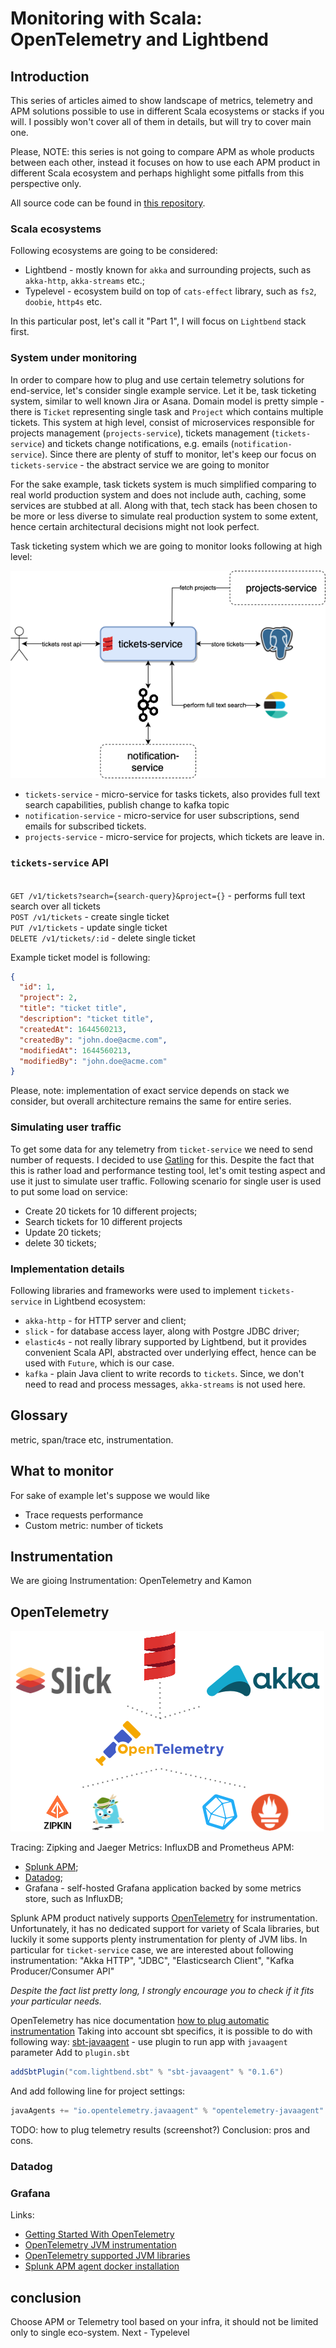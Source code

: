 # Monitoring with Scala: OpenTelemetry and Lightbend

## Introduction
This series of articles aimed to show landscape of metrics, telemetry and APM solutions possible to use in different
Scala ecosystems or stacks if you will. I possibly won't cover all of them in details, but will try to cover main one.

Please, NOTE: this series is not going to compare APM as whole products between each other, instead it focuses on
how to use each APM product in different Scala ecosystem and perhaps highlight some pitfalls from this perspective only.

All source code can be found in [this repository](https://github.com/IvannKurchenko/blog-telemetry).

### Scala ecosystems
Following ecosystems are going to be considered:
- Lightbend - mostly known for `akka` and surrounding projects, such as `akka-http`, `akka-streams` etc.;
- Typelevel - ecosystem build on top of `cats-effect` library, such as `fs2`, `doobie`, `http4s` etc.

In this particular post, let's call it "Part 1", I will focus on `Lightbend` stack first.

### System under monitoring
In order to compare how to plug and use certain telemetry solutions for end-service, let's consider single example service.
Let it be, task ticketing system, similar to well known Jira or Asana. Domain model is pretty simple - there is `Ticket`
representing single task and `Project` which contains multiple tickets.
This system at high level, consist of microservices responsible for projects management (`projects-service`),
tickets management (`tickets-service`) and tickets change notifications, e.g. emails (`notification-service`).
Since there are plenty of stuff to monitor, let's keep our focus on `tickets-service` - the abstract service we are going
to monitor

For the sake example, task tickets system is much simplified comparing to real world production system and
does not include auth, caching, some services are stubbed at all.
Along with that, tech stack has been chosen to be more or less diverse to simulate real production system to some extent,
hence certain architectural decisions might not look perfect.

Task ticketing system which we are going to monitor looks following at high level:

![](images/system-architecture.drawio.png)

- `tickets-service` - micro-service for tasks tickets, also provides full text search capabilities, publish change to kafka topic
- `notification-service` - micro-service for user subscriptions, send emails for subscribed tickets.
- `projects-service` - micro-service for projects, which tickets are leave in.

### `tickets-service` API
<br>`GET /v1/tickets?search={search-query}&project={}` - performs full text search over all tickets
<br>`POST /v1/tickets` - create single ticket
<br>`PUT /v1/tickets` - update single ticket
<br>`DELETE /v1/tickets/:id` - delete single ticket

Example ticket model is following:
```json
{
  "id": 1,
  "project": 2, 
  "title": "ticket title",
  "description": "ticket title",
  "createdAt": 1644560213,
  "createdBy": "john.doe@acme.com",
  "modifiedAt": 1644560213,
  "modifiedBy": "john.doe@acme.com"
}
```

Please, note: implementation of exact service depends on stack we consider, but overall architecture remains the same
for entire series.

### Simulating user traffic
To get some data for any telemetry from `ticket-service` we need to send number of requests.
I decided to use [Gatling](https://gatling.io) for this. Despite the fact that this is rather load and performance
testing tool, let's omit testing aspect and use it just to simulate user traffic.
Following scenario for single user is used to put some load on service:
- Create 20 tickets for 10 different projects;
- Search tickets for 10 different projects
- Update 20 tickets;
- delete 30 tickets;

### Implementation details
Following libraries and frameworks were used to implement `tickets-service` in Lightbend ecosystem:
- `akka-http` - for HTTP server and client;
- `slick` - for database access layer, along with Postgre JDBC driver;
- `elastic4s` - not really library supported by Lightbend, but it provides convenient Scala API, abstracted over
underlying effect, hence can be used with `Future`, which is our case.
- `kafka` - plain Java client to write records to `tickets`. Since, we don't need to read and process messages,
`akka-streams` is not used here.

## Glossary 
metric, span/trace etc, instrumentation.

## What to monitor
For sake of example let's suppose we would like 

- Trace requests performance
- Custom metric: number of tickets

## Instrumentation
We are gioing Instrumentation: OpenTelemetry and Kamon

## OpenTelemetry
![](images/lightbend-opentelemetry.drawio.png)

Tracing: Zipking and Jaeger
Metrics: InfluxDB and Prometheus
APM:
- [Splunk APM](https://www.splunk.com/en_us/observability/apm-application-performance-monitoring.html);
- [Datadog](https://www.datadoghq.com);
- Grafana - self-hosted Grafana application backed by some metrics store, such as InfluxDB;

Splunk APM product natively supports [OpenTelemetry](https://opentelemetry.io) for instrumentation.
Unfortunately, it has no dedicated support for variety of Scala libraries, but luckily it some supports plenty
instrumentation for plenty of JVM libs. In particular for `ticket-service` case, we are interested about following instrumentation:
"Akka HTTP", "JDBC", "Elasticsearch Client", "Kafka Producer/Consumer API"

_Despite the fact list pretty long, I strongly encourage you to check if it fits your particular needs._

OpenTelemetry has nice documentation [how to plug automatic instrumentation](https://opentelemetry.io/docs/instrumentation/java/automatic/)
Taking into account sbt specifics, it is possible to do with following way:
[sbt-javaagent](https://github.com/sbt/sbt-javaagent) - use plugin to run app with `javaagent` parameter
Add to `plugin.sbt`
```scala
addSbtPlugin("com.lightbend.sbt" % "sbt-javaagent" % "0.1.6")
```
And add following line for project settings:
```scala
javaAgents += "io.opentelemetry.javaagent" % "opentelemetry-javaagent" % "1.11.0"
```

TODO:
how to plug
telemetry results (screenshot?)
Conclusion: pros and cons.

### Datadog

### Grafana

Links:
- [Getting Started With OpenTelemetry](https://dzone.com/refcardz/getting-started-with-opentelemetry)
- [OpenTelemetry JVM instrumentation](https://opentelemetry.io/docs/instrumentation/java/)
- [OpenTelemetry supported JVM libraries](https://github.com/open-telemetry/opentelemetry-java-instrumentation/blob/main/docs/supported-libraries.md)
- [Splunk APM agent docker installation](https://docs.splunk.com/Observability/gdi/opentelemetry/install-linux.html#linux-docker)

## conclusion
Choose APM or Telemetry tool based on your infra, it should not be limited only to single eco-system.
Next - Typelevel
